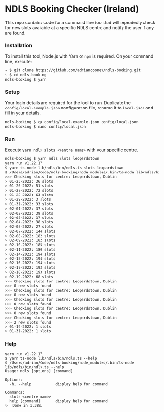 # NDLS Booking Checker (Ireland)

This repo contains code for a command line tool that will repeatedly check for new slots available at a specific NDLS centre and notify the user if any are found.

### Installation

To install this tool, Node.js with Yarn or `npm` is required. On your command line, execute:

```sh
~ $ git clone https://github.com/adriancooney/ndls-booking.git
~ $ cd ndls-booking
ndls-booking $ yarn
```

### Setup

Your login details are required for the tool to run. Duplicate the `config/local.example.json` configuration file, rename it to `local.json` and fill in your details.

```sh
ndls-booking $ cp config/local.example.json config/local.json
ndls-booking $ nano config/local.json
```

### Run

Execute `yarn ndls slots <centre name>` with your specific centre.

```sh
ndls-booking $ yarn ndls slots leopardstown
yarn run v1.22.17
$ yarn ts-node lib/ndls/bin/ndls.ts slots leopardstown
$ /Users/adrian/Code/ndls-booking/node_modules/.bin/ts-node lib/ndls/bin/ndls.ts slots leopardstown
>>> Checking slots for centre: Leopardstown, Dublin
> 01-25-2022: 36 slots
> 01-26-2022: 51 slots
> 01-27-2022: 72 slots
> 01-28-2022: 63 slots
> 01-29-2022: 3 slots
> 01-31-2022: 33 slots
> 02-01-2022: 37 slots
> 02-02-2022: 39 slots
> 02-03-2022: 37 slots
> 02-04-2022: 38 slots
> 02-05-2022: 27 slots
> 02-07-2022: 144 slots
> 02-08-2022: 182 slots
> 02-09-2022: 182 slots
> 02-10-2022: 185 slots
> 02-11-2022: 180 slots
> 02-14-2022: 194 slots
> 02-15-2022: 194 slots
> 02-16-2022: 194 slots
> 02-17-2022: 193 slots
> 02-18-2022: 193 slots
> 02-19-2022: 68 slots
>>> Checking slots for centre: Leopardstown, Dublin
>>> 0 new slots found
>>> Checking slots for centre: Leopardstown, Dublin
>>> 0 new slots found
>>> Checking slots for centre: Leopardstown, Dublin
>>> 0 new slots found
>>> Checking slots for centre: Leopardstown, Dublin
>>> 0 new slots found
>>> Checking slots for centre: Leopardstown, Dublin
>>> 2 new slots found
> 01-19-2022: 1 slots
> 01-31-2022: 1 slots
```

### Help

```
yarn run v1.22.17
$ yarn ts-node lib/ndls/bin/ndls.ts --help
$ /Users/adrian/Code/ndls-booking/node_modules/.bin/ts-node lib/ndls/bin/ndls.ts --help
Usage: ndls [options] [command]

Options:
  -h, --help           display help for command

Commands:
  slots <centre name>
  help [command]       display help for command
✨  Done in 1.38s.
```
